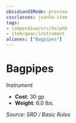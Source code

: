 ```yaml
---
obsidianUIMode: preview
cssclasses: json5e-item
tags:
- compendium/src/5e/phb
- item/gear/instrument
aliases: ["Bagpipes"]
---
```

# Bagpipes
*Instrument*  

- **Cost**: 30 gp
- **Weight**: 6.0 lbs.

*Source: SRD / Basic Rules*